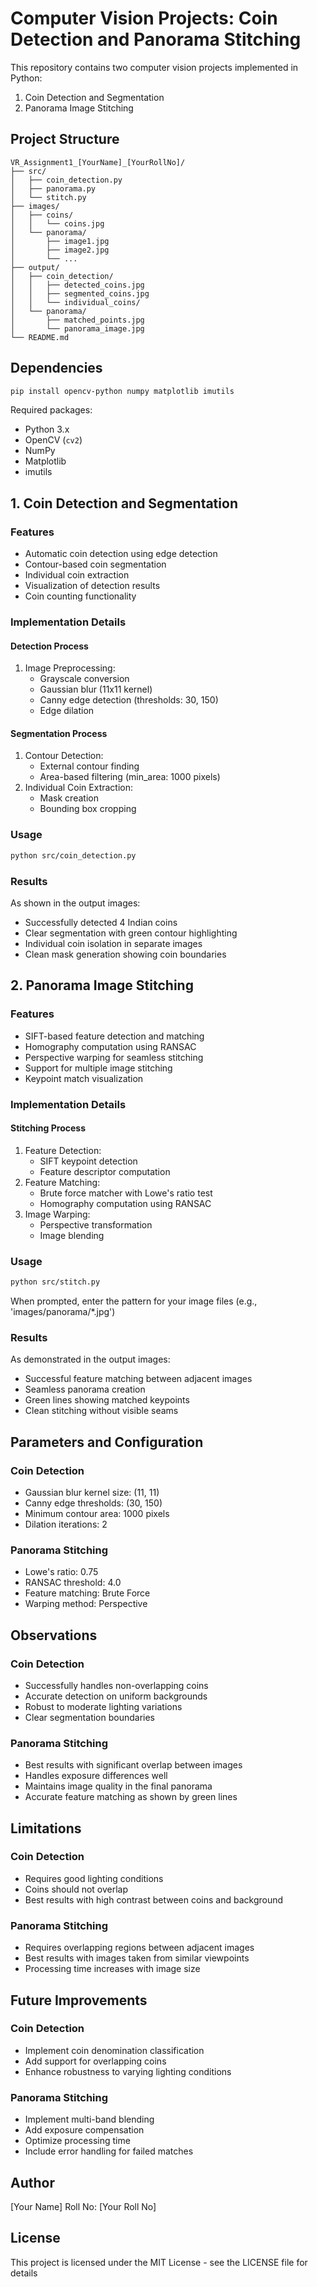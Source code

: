 # Computer Vision Projects: Coin Detection and Panorama Stitching

This repository contains two computer vision projects implemented in Python:
1. Coin Detection and Segmentation
2. Panorama Image Stitching

## Project Structure

```
VR_Assignment1_[YourName]_[YourRollNo]/
├── src/
│   ├── coin_detection.py
│   ├── panorama.py
│   └── stitch.py
├── images/
│   ├── coins/
│   │   └── coins.jpg
│   └── panorama/
│       ├── image1.jpg
│       ├── image2.jpg
│       └── ...
├── output/
│   ├── coin_detection/
│   │   ├── detected_coins.jpg
│   │   ├── segmented_coins.jpg
│   │   └── individual_coins/
│   └── panorama/
│       ├── matched_points.jpg
│       └── panorama_image.jpg
└── README.md
```

## Dependencies

```bash
pip install opencv-python numpy matplotlib imutils
```

Required packages:
- Python 3.x
- OpenCV (`cv2`)
- NumPy
- Matplotlib
- imutils

## 1. Coin Detection and Segmentation

### Features
- Automatic coin detection using edge detection
- Contour-based coin segmentation
- Individual coin extraction
- Visualization of detection results
- Coin counting functionality

### Implementation Details

#### Detection Process
1. Image Preprocessing:
   - Grayscale conversion
   - Gaussian blur (11x11 kernel)
   - Canny edge detection (thresholds: 30, 150)
   - Edge dilation

#### Segmentation Process
1. Contour Detection:
   - External contour finding
   - Area-based filtering (min_area: 1000 pixels)
2. Individual Coin Extraction:
   - Mask creation
   - Bounding box cropping

### Usage

```bash
python src/coin_detection.py
```

### Results
As shown in the output images:
- Successfully detected 4 Indian coins
- Clear segmentation with green contour highlighting
- Individual coin isolation in separate images
- Clean mask generation showing coin boundaries

## 2. Panorama Image Stitching

### Features
- SIFT-based feature detection and matching
- Homography computation using RANSAC
- Perspective warping for seamless stitching
- Support for multiple image stitching
- Keypoint match visualization

### Implementation Details

#### Stitching Process
1. Feature Detection:
   - SIFT keypoint detection
   - Feature descriptor computation
2. Feature Matching:
   - Brute force matcher with Lowe's ratio test
   - Homography computation using RANSAC
3. Image Warping:
   - Perspective transformation
   - Image blending

### Usage

```bash
python src/stitch.py
```
When prompted, enter the pattern for your image files (e.g., 'images/panorama/*.jpg')

### Results
As demonstrated in the output images:
- Successful feature matching between adjacent images
- Seamless panorama creation
- Green lines showing matched keypoints
- Clean stitching without visible seams

## Parameters and Configuration

### Coin Detection
- Gaussian blur kernel size: (11, 11)
- Canny edge thresholds: (30, 150)
- Minimum contour area: 1000 pixels
- Dilation iterations: 2

### Panorama Stitching
- Lowe's ratio: 0.75
- RANSAC threshold: 4.0
- Feature matching: Brute Force
- Warping method: Perspective

## Observations

### Coin Detection
- Successfully handles non-overlapping coins
- Accurate detection on uniform backgrounds
- Robust to moderate lighting variations
- Clear segmentation boundaries

### Panorama Stitching
- Best results with significant overlap between images
- Handles exposure differences well
- Maintains image quality in the final panorama
- Accurate feature matching as shown by green lines

## Limitations

### Coin Detection
- Requires good lighting conditions
- Coins should not overlap
- Best results with high contrast between coins and background

### Panorama Stitching
- Requires overlapping regions between adjacent images
- Best results with images taken from similar viewpoints
- Processing time increases with image size

## Future Improvements

### Coin Detection
- Implement coin denomination classification
- Add support for overlapping coins
- Enhance robustness to varying lighting conditions

### Panorama Stitching
- Implement multi-band blending
- Add exposure compensation
- Optimize processing time
- Include error handling for failed matches

## Author

[Your Name]
Roll No: [Your Roll No]

## License

This project is licensed under the MIT License - see the LICENSE file for details
